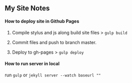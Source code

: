 ## My Site Notes


#### How to deploy site in Github Pages
1. Compile stylus and js along build site files > `gulp build`

2. Commit files and push to branch master.

3. Deploy to gh-pages > `gulp deploy`


#### How to run server in local
run `gulp` or `jekyll server --watch baseurl ""`
